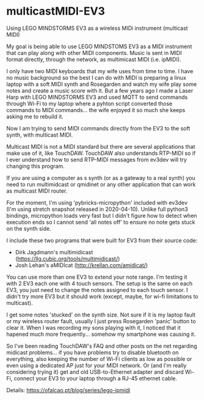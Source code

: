 # multicastMIDI-EV3
Using LEGO MINDSTORMS EV3 as a wireless MIDi instrument (multicast MIDI)

My goal is being able to use LEGO MINDSTOMS EV3 as a MIDI instrument that can play along with other MIDI components.
Music is sent in MIDI format directly, through the network, as multimicast MIDI (i.e. ipMIDI).

I only have two MIDI keyboards that my wife uses from time to time. I have no music background so the best I can do with MIDI is preparing a linux laptop with a soft MIDI synth and Rosegarden and watch my wife play some notes and create a music score with it. But a few years ago I made a Laser Harp with LEGO MINDSTORMS EV3 and used MQTT to send commands through Wi-Fi to my laptop where a pyhton script converted those commands to MIDI commands... the wife enjoyed it so much she keeps asking me to rebuild it.

Now I am trying to send MIDI commands directly from the EV3 to the soft synth, with multicast MIDI.

Multicast MIDI is not a MIDI standard but there are several applications that make use of it, like TouchDAW. TouchDAW also understands RTP-MIDI so if I ever understand how to send RTP-MIDI messages from ev3dev will try changing this program.

If you are using a computer as s synth (or as a gateway to a real synth) you need to run multimidcast or qmidinet or any other application that can work as multicast MIDI router.

For the moment, I'm using 'pybricks-micropython' included with ev3dev (I'm using stretch snapshot released in 2020-04-10). Unlike full python3 bindings, micropython loads very fast but I didn't figure how to detect when execution ends so I cannot send 'all notes off' to ensure no note gets stuck on the synth side. 

I include these two programs that were built for EV3 from their source code:

- Dirk Jagdmann's multimidicast (https://llg.cubic.org/tools/multimidicast/)
- Josh Lehan's aMIDIcat (http://krellan.com/amidicat/)

You can use more than one EV3 to extend your note range. I'm testing it with 2 EV3 each one with 4 touch sensors.
The setup is the same on each EV3, you just need to change the notes assigned to each touch sensor. I didn't try more EV3 but it should work (except, maybe, for wi-fi limitations to multicast).

I get some notes 'stucked' on the synth size. Not sure if it is my laptop fault or my wireless router fault, usually I just press Rosegarden 'panic' button to clear it. When I was recording my sons playing with it, I noticed that it hapened much more frequently... somehow my smartphone was causing  it.

So I've been reading TouchDAW's FAQ and other posts on the net regarding midicast problems... if you have problems try to disable bluetooth on everything, also keeping the number of Wi-Fi clients as low as possible or even using a dedicated AP just for your MIDI network. Or (and I'm really considering trying it) get and old USB-to-Ethernet adapter and discard Wi-Fi, connect your EV3 to your laptop through a RJ-45 ethernet cable.

Details: https://ofalcao.pt/blog/series/lego-ipmidi
